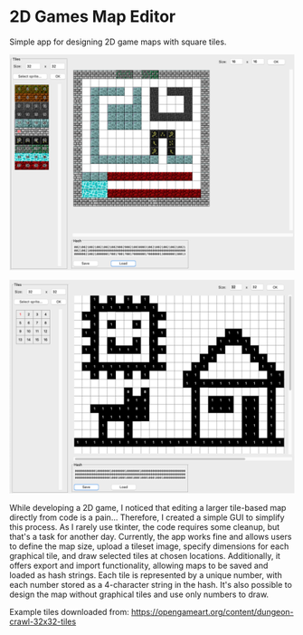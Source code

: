 # 2D Games Map Editor

Simple app for designing 2D game maps with square tiles.

![With graphic](./screen1.png)

![Without graphic](./screen2.png)

While developing a 2D game, I noticed that editing a larger tile-based map directly from code
is a pain... Therefore, I created a simple GUI to simplify this process.
As I rarely use tkinter, the code requires some cleanup, but that's a task for another day.
Currently, the app works fine and allows users to define the map size, upload a tileset image,
specify dimensions for each graphical tile, and draw selected tiles at chosen locations.
Additionally, it offers export and import functionality, allowing maps to be saved and loaded as hash strings.
Each tile is represented by a unique number, with each number stored as a 4-character string in the hash.
It's also possible to design the map without graphical tiles and use only numbers to draw.

Example tiles downloaded from: https://opengameart.org/content/dungeon-crawl-32x32-tiles